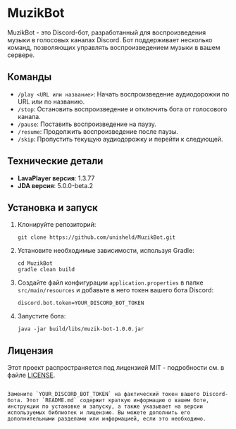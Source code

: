 
# MuzikBot

MuzikBot - это Discord-бот, разработанный для воспроизведения музыки в голосовых каналах Discord. Бот поддерживает несколько команд, позволяющих управлять воспроизведением музыки в вашем сервере.

## Команды

- `/play <URL или название>`: Начать воспроизведение аудиодорожки по URL или по названию.
- `/stop`: Остановить воспроизведение и отключить бота от голосового канала.
- `/pause`: Поставить воспроизведение на паузу.
- `/resume`: Продолжить воспроизведение после паузы.
- `/skip`: Пропустить текущую аудиодорожку и перейти к следующей.

## Технические детали

- **LavaPlayer версия**: 1.3.77
- **JDA версия**: 5.0.0-beta.2

## Установка и запуск

1. Клонируйте репозиторий:

   ```shell
   git clone https://github.com/unisheld/MuzikBot.git
   ```

2. Установите необходимые зависимости, используя Gradle:

   ```shell
   cd MuzikBot
   gradle clean build
   ```

3. Создайте файл конфигурации `application.properties` в папке `src/main/resources` и добавьте в него токен вашего бота Discord:

   ```properties
   discord.bot.token=YOUR_DISCORD_BOT_TOKEN
   ```

4. Запустите бота:

   ```shell
   java -jar build/libs/muzik-bot-1.0.0.jar
   ```

## Лицензия

Этот проект распространяется под лицензией MIT - подробности см. в файле [LICENSE](LICENSE).
```

Замените `YOUR_DISCORD_BOT_TOKEN` на фактический токен вашего Discord-бота. Этот `README.md` содержит краткую информацию о вашем боте, инструкции по установке и запуску, а также указывает на версии используемых библиотек и лицензию. Вы можете дополнить его дополнительными разделами или информацией, если это необходимо.